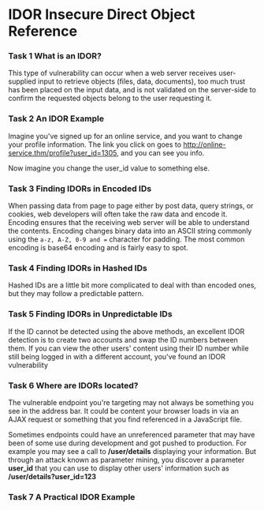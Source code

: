 # IDOR Insecure Direct Object Reference
### Task 1 What is an IDOR?
This type of vulnerability can occur when a web server receives user-supplied input to retrieve objects (files, data, documents), too much trust has been placed on the input data, and is not validated on the server-side to confirm the requested objects belong to the user requesting it.

### Task 2 An IDOR Example
Imagine you've signed up for an online service, and you want to change your profile information. The link you click on goes to http://online-service.thm/profile?user_id=1305, and you can see you info.

Now imagine you change the user_id value to something else.

### Task 3 Finding IDORs in Encoded IDs
When passing data from page to page either by post data, query strings, or cookies, web developers will often take the raw data and encode it. Encoding ensures that the receiving web server will be able to understand the contents. Encoding changes binary data into an ASCII string commonly using the `a-z, A-Z, 0-9 and =` character for padding. The most common encoding is base64 encoding and is fairly easy to spot.

### Task 4 Finding IDORs in Hashed IDs
Hashed IDs are a little bit more complicated to deal with than encoded ones, but they may follow a predictable pattern.

### Task 5 Finding IDORs in Unpredictable IDs
If the ID cannot be detected using the above methods, an excellent IDOR detection is to create two accounts and swap the ID numbers between them. If you can view the other users' content using their ID number while still being logged in with a different account, you've found an IDOR vulnerability

### Task 6 Where are IDORs located?
The vulnerable endpoint you're targeting may not always be something you see in the address bar. It could be content your browser loads in via an AJAX request or something that you find referenced in a JavaScript file.

Sometimes endpoints could have an unreferenced parameter that may have been of some use during development and got pushed to production. For example you may see a call to **/user/details** displaying your information. But through an attack known as parameter mining, you discover a parameter **user_id** that you can use to display other users' information such as **/user/details?user_id=123**

### Task 7 A Practical IDOR Example




